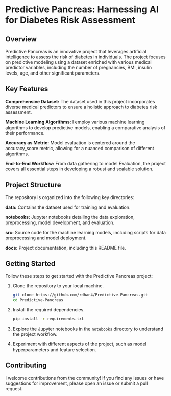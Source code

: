 

# Predictive Pancreas: Harnessing AI for Diabetes Risk Assessment



## Overview

Predictive Pancreas is an innovative project that leverages artificial intelligence to assess the risk of diabetes in individuals. The project focuses on predictive modeling using a dataset enriched with various medical predictor variables, including the number of pregnancies, BMI, insulin levels, age, and other significant parameters.

## Key Features

 **Comprehensive Dataset:** The dataset used in this project incorporates diverse medical predictors to ensure a holistic approach to diabetes risk assessment.

 **Machine Learning Algorithms:** I employ various machine learning algorithms to develop predictive models, enabling a comparative analysis of their performance.

 **Accuracy as Metric:** Model evaluation is centered around the accuracy_score metric, allowing for a nuanced comparison of different algorithms.

 **End-to-End Workflow:** From data gathering to model Evaluation, the project covers all essential steps in developing a robust and scalable solution.

## Project Structure

The repository is organized into the following key directories:

 **data:** Contains the dataset used for training and evaluation.

 **notebooks:** Jupyter notebooks detailing the data exploration, preprocessing, model development, and evaluation.

 **src:** Source code for the machine learning models, including scripts for data preprocessing and model deployment.

 **docs:** Project documentation, including this README file.

## Getting Started

Follow these steps to get started with the Predictive Pancreas project:

1. Clone the repository to your local machine.
   ```bash
   git clone https://github.com/rdhan4/Predictive-Pancreas.git
   cd Predictive-Pancreas
   ```

2. Install the required dependencies.
   ```bash
   pip install -r requirements.txt
   ```

3. Explore the Jupyter notebooks in the `notebooks` directory to understand the project workflow.

4. Experiment with different aspects of the project, such as model hyperparameters and feature selection.

## Contributing

I welcome contributions from the community! If you find any issues or have suggestions for improvement, please open an issue or submit a pull request.


